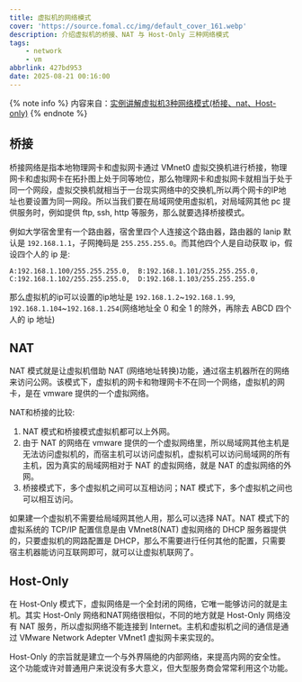 ```yaml
---
title: 虚拟机的网络模式
cover: 'https://source.fomal.cc/img/default_cover_161.webp'
description: 介绍虚拟机的桥接、NAT 与 Host-Only 三种网络模式
tags: 
    - network
    - vm
abbrlink: 427bd953
date: 2025-08-21 00:16:00
---
```


{% note info %}
内容来自：[实例讲解虚拟机3种网络模式(桥接、nat、Host-only)](https://www.cnblogs.com/ggjucheng/archive/2012/08/19/2646007.html)
{% endnote %}

## 桥接
桥接网络是指本地物理网卡和虚拟网卡通过 VMnet0 虚拟交换机进行桥接，物理网卡和虚拟网卡在拓扑图上处于同等地位，那么物理网卡和虚拟网卡就相当于处于同一个网段，虚拟交换机就相当于一台现实网络中的交换机,所以两个网卡的IP地址也要设置为同一网段。所以当我们要在局域网使用虚拟机，对局域网其他 pc 提供服务时，例如提供 ftp, ssh, http 等服务，那么就要选择桥接模式。

例如大学宿舍里有一个路由器，宿舍里四个人连接这个路由器，路由器的 lanip 默认是 `192.168.1.1`，子网掩码是 `255.255.255.0`。而其他四个人是自动获取 ip，假设四个人的 ip 是:
```
A:192.168.1.100/255.255.255.0,  B:192.168.1.101/255.255.255.0,  C:192.168.1.102/255.255.255.0,  D:192.168.1.103/255.255.255.0
```

那么虚拟机的ip可以设置的ip地址是 `192.168.1.2`~`192.168.1.99`, `192.168.1.104`~`192.168.1.254`(网络地址全 0 和全 1 的除外，再除去 ABCD 四个人的 ip 地址)


## NAT
NAT 模式就是让虚拟机借助 NAT (网络地址转换)功能，通过宿主机器所在的网络来访问公网。该模式下，虚拟机的网卡和物理网卡不在同一个网络，虚拟机的网卡，是在 vmware 提供的一个虚拟网络。

NAT和桥接的比较:
1. NAT 模式和桥接模式虚拟机都可以上外网。
2. 由于 NAT 的网络在 vmware 提供的一个虚拟网络里，所以局域网其他主机是无法访问虚拟机的，而宿主机可以访问虚拟机，虚拟机可以访问局域网的所有主机，因为真实的局域网相对于 NAT 的虚拟网络，就是 NAT 的虚拟网络的外网。
3. 桥接模式下，多个虚拟机之间可以互相访问；NAT 模式下，多个虚拟机之间也可以相互访问。

如果建一个虚拟机不需要给局域网其他人用，那么可以选择 NAT。NAT 模式下的虚拟系统的 TCP/IP 配置信息是由 VMnet8(NAT) 虚拟网络的 DHCP 服务器提供的，只要虚拟机的网路配置是 DHCP，那么不需要进行任何其他的配置，只需要宿主机器能访问互联网即可，就可以让虚拟机联网了。


## Host-Only
在 Host-Only 模式下，虚拟网络是一个全封闭的网络，它唯一能够访问的就是主机。其实 Host-Only 网络和NAT网络很相似，不同的地方就是 Host-Only 网络没有 NAT 服务，所以虚拟网络不能连接到 Internet。主机和虚拟机之间的通信是通过 VMware Network Adepter VMnet1 虚拟网卡来实现的。

Host-Only 的宗旨就是建立一个与外界隔绝的内部网络，来提高内网的安全性。这个功能或许对普通用户来说没有多大意义，但大型服务商会常常利用这个功能。